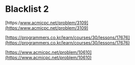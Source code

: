 # Blacklist 2
[https:/www.acmicpc.net/problem/3109](https:/www.acmicpc.net/problem/3109)

[https://programmers.co.kr/learn/courses/30/lessons/17676](https://programmers.co.kr/learn/courses/30/lessons/17676)

[https://www.acmicpc.net/problem/10610](https://www.acmicpc.net/problem/10610)
